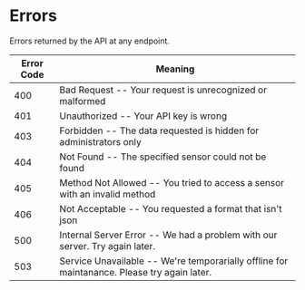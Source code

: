# Errors

<aside class="notice">
  Errors returned by the API at any endpoint.
</aside>

Error Code | Meaning
---------- | -------
400 | Bad Request -- Your request is unrecognized or malformed
401 | Unauthorized -- Your API key is wrong
403 | Forbidden -- The data requested is hidden for administrators only
404 | Not Found -- The specified sensor could not be found
405 | Method Not Allowed -- You tried to access a sensor with an invalid method
406 | Not Acceptable -- You requested a format that isn't json
500 | Internal Server Error -- We had a problem with our server. Try again later.
503 | Service Unavailable -- We're temporarially offline for maintanance. Please try again later.
